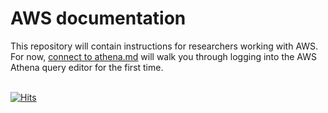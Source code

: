 # AWS documentation 
This repository will contain instructions for researchers working with AWS. For now,
[connect to athena.md](connect-to-athena.md) will walk you through logging into
the AWS Athena query editor for the first time.

\
[![Hits](https://hits.seeyoufarm.com/api/count/incr/badge.svg?url=https%3A%2F%2Fgithub.com%2Fwhole-communities-whole-health%2Faws-usage-cohort&count_bg=%2379C83D&title_bg=%23555555&icon=&icon_color=%23E7E7E7&title=hits&edge_flat=false)](https://hits.seeyoufarm.com)